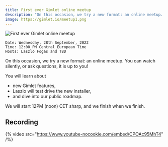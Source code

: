 ```yaml
---
title: First ever Gimlet online meetup
description: "On this occasion, we try a new format: an online meetup. You can watch silently, or ask questions, it is up to you!"
image: https://gimlet.io/meetup1.png
---
```


![First ever Gimlet online meetup](/meetup1.png)

```
Date: Wednesday, 28th September, 2022
Time: 12:00 PM Central European Time
Hosts: Laszlo Fogas and TBD
```


On this occasion, we try a new format: an online meetup. You can watch silently, or ask questions, it is up to you!

You will learn about
- new Gimlet features,
- Laszlo will test drive the new installer,
- and dive into our public roadmap.

We will start 12PM (noon) CET sharp, and we finish when we finish.

## Recording

{% video src="https://www.youtube-nocookie.com/embed/CPOAc95MhT4" /%}
